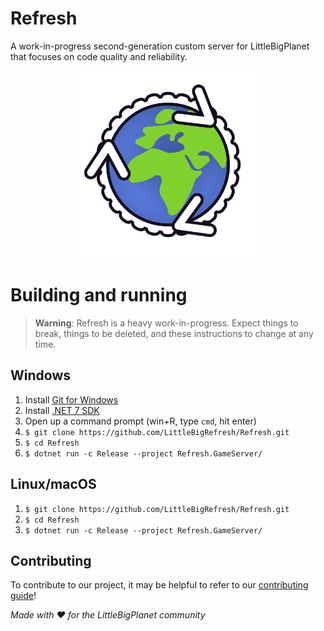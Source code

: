 # Refresh

A work-in-progress second-generation custom server for LittleBigPlanet that focuses on code quality and reliability.

<p align="center">
  <img width="300" src="https://github.com/LittleBigRefresh/Branding/blob/main/icons/refresh_transparent_512x.png">
</p>

# Building and running

> **Warning**:
> Refresh is a heavy work-in-progress. Expect things to break, things to be deleted, and these instructions to change at any time.

## Windows

1. Install [Git for Windows](https://gitforwindows.org/)
2. Install [.NET 7 SDK](https://dotnet.microsoft.com/en-us/download/dotnet/7.0)
3. Open up a command prompt (win+R, type `cmd`, hit enter)
4. `$ git clone https://github.com/LittleBigRefresh/Refresh.git`
5. `$ cd Refresh`
6. `$ dotnet run -c Release --project Refresh.GameServer/`

## Linux/macOS
1. `$ git clone https://github.com/LittleBigRefresh/Refresh.git`
1. `$ cd Refresh`
1. `$ dotnet run -c Release --project Refresh.GameServer/`

## Contributing
To contribute to our project, it may be helpful to refer to our [contributing guide](CONTRIBUTING.md)!

*Made with :heart: for the LittleBigPlanet community*
